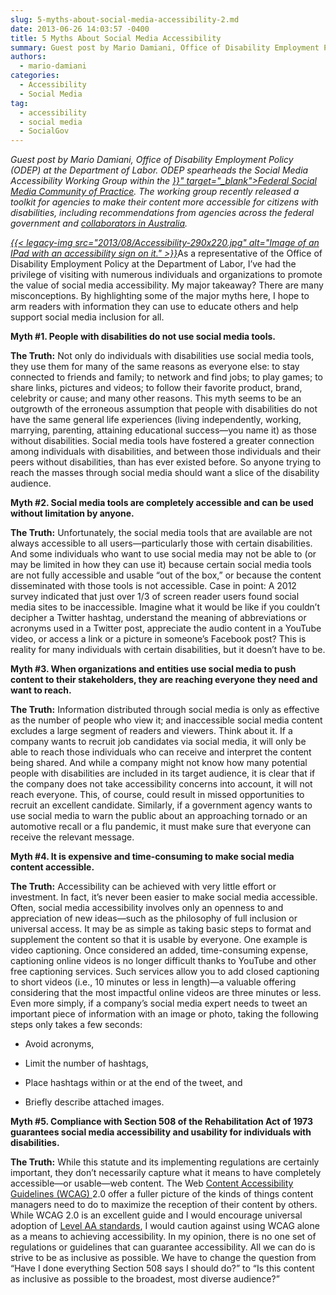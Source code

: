 ```yaml
---
slug: 5-myths-about-social-media-accessibility-2.md
date: 2013-06-26 14:03:57 -0400
title: 5 Myths About Social Media Accessibility
summary: Guest post by Mario Damiani, Office of Disability Employment Policy (ODEP) at the Department of Labor. ODEP spearheads the Social Media Accessibility Working Group within the Federal Social Media Community of Practice. The working group recently released a toolkit for agencies to make their content more accessible for citizens with disabilities, including recommendations from agencies
authors:
  - mario-damiani
categories:
  - Accessibility
  - Social Media
tag:
  - accessibility
  - social media
  - SocialGov
---
```


<p dir="ltr">
  <em>Guest post by Mario Damiani, Office of Disability Employment Policy (ODEP) at the Department of Labor. ODEP spearheads the Social Media Accessibility Working Group within the <a title="Social Media" href="{{< link "social-media.md" >}}" target="_blank">Federal Social Media Community of Practice</a>. The working group recently released a toolkit for agencies to make their content more accessible for citizens with disabilities, including recommendations from agencies across the federal government and <a href="http://emergency20wiki.org/wiki/index.php/Accessibility_Toolkit" target="_blank">collaborators in Australia</a>.</em>
</p>

<p dir="ltr">
  <em><a href="https://s3.amazonaws.com/digitalgov/_legacy-img/2013/08/Accessibility-290x220.jpg">{{< legacy-img src="2013/08/Accessibility-290x220.jpg" alt="Image of an IPad with an accessibility sign on it." >}}</a></em>As a representative of the Office of Disability Employment Policy at the Department of Labor, I&#8217;ve had the privilege of visiting with numerous individuals and organizations to promote the value of social media accessibility.  My major takeaway?  There are many misconceptions.  By highlighting some of the major myths here, I hope to arm readers with information they can use to educate others and help support social media inclusion for all.
</p>

<p dir="ltr">
  <strong>Myth #1. People with disabilities do not use social media tools.</strong>
</p>

<p dir="ltr">
  <strong>The Truth:</strong>  Not only do individuals with disabilities use social media tools, they use them for many of the same reasons as everyone else: to stay connected to friends and family; to network and find jobs; to play games; to share links, pictures and videos; to follow their favorite product, brand, celebrity or cause; and many other reasons.  This myth seems to be an outgrowth of the erroneous assumption that people with disabilities do not have the same general life experiences (living independently, working, marrying, parenting, attaining educational success—you name it) as those without disabilities.  Social media tools have fostered a greater connection among individuals with disabilities, and between those individuals and their peers without disabilities, than has ever existed before.  So anyone trying to reach the masses through social media should want a slice of the disability audience.
</p>

<p dir="ltr">
  <strong>Myth #2. Social media tools are completely accessible and can be used without limitation by anyone.</strong>
</p>

<p dir="ltr">
  <strong>The Truth:</strong>  Unfortunately, the  social media tools that are available are not always accessible to all users—particularly those with certain disabilities.  And some individuals who want to use social media may not be able to (or may be limited in how they can use it) because certain social media tools are not fully accessible and usable “out of the box,” or because the content disseminated with those tools is not accessible.  Case in point:   A 2012 survey indicated that just over 1/3 of screen reader users found social media sites to be inaccessible.  Imagine what it would be like if you couldn&#8217;t decipher a Twitter hashtag, understand the meaning of abbreviations or acronyms used in a Twitter post, appreciate the audio content in a YouTube video, or access a link or a picture in someone&#8217;s Facebook post?  This is reality for many individuals with certain disabilities, but it doesn’t have to be.
</p>

<p dir="ltr">
  <strong>Myth #3. When organizations and entities use social media to push content to their stakeholders, they are reaching everyone they need and want to reach.</strong>
</p>

<p dir="ltr">
  <strong>The Truth:</strong>  Information distributed through social media is only as effective as the number of people who view it; and inaccessible social media content excludes a large segment of readers and viewers.  Think about it.  If a company wants to recruit job candidates via social media, it will only be able to reach those individuals who can receive and interpret the content being shared. And while a company might not know how many potential people with disabilities are included in its target audience, it is clear that if the company does not take accessibility concerns into account, it will not reach everyone. This, of course, could result in missed opportunities to recruit an excellent candidate.  Similarly, if a government agency wants to use social media to warn the public about an approaching tornado or an automotive recall or a flu pandemic, it must make sure that everyone can receive the relevant message.
</p>

<p dir="ltr">
  <strong>Myth #4. It is expensive and time-consuming to make social media content accessible.</strong>
</p>

<p dir="ltr">
  <strong>The Truth:</strong>  Accessibility can be achieved with very little effort or investment.  In fact, it&#8217;s never been easier to make social media accessible.  Often, social media accessibility involves only an openness to and appreciation of new ideas—such as the philosophy of full inclusion or universal access.  It may be as simple as taking basic steps to format and supplement the content so that it is usable by everyone. One example is video captioning.  Once considered an added, time-consuming expense, captioning online videos is no longer difficult thanks to YouTube and other free captioning services.  Such services allow you to add closed captioning to short videos (i.e., 10 minutes or less in length)—a valuable offering considering that the most impactful online videos are three minutes or less.  Even more simply, if a company’s social media expert needs to tweet an important piece of information with an image or photo, taking the following steps only takes a few seconds:
</p>

  * <p dir="ltr">
      Avoid acronyms,
    </p>

  * <p dir="ltr">
      Limit the number of hashtags,
    </p>

  * <p dir="ltr">
      Place hashtags within or at the end of the tweet, and
    </p>

  * <p dir="ltr">
      Briefly describe attached images.
    </p>

<p dir="ltr">
  <strong>Myth #5. Compliance with Section 508 of the Rehabilitation Act of 1973 guarantees social media accessibility and usability for individuals with disabilities.</strong>
</p>

<p dir="ltr">
  <strong>The Truth:</strong> While this statute and its implementing regulations are certainly important, they don’t necessarily capture what it means to have completely accessible—or usable—web content.  The Web <a href="http://www.w3.org/TR/WCAG/">Content Accessibility Guidelines (WCAG) </a>2.0 offer a fuller picture of the kinds of things content managers need to do to maximize the reception of their content by others.  While WCAG 2.0 is an excellent guide and I would encourage universal adoption of <a href="http://www.w3.org/WAI/WCAG1AA-Conformance">Level AA standards</a>, I would caution against using WCAG alone as a means to achieving accessibility.  In my opinion, there is no one set of regulations or guidelines that can guarantee accessibility.  All we can do is strive to be as inclusive as possible.  We have to change the question from “Have I done everything Section 508 says I should do?” to “Is this content as inclusive as possible to the broadest, most diverse audience?”
</p>

<p dir="ltr">